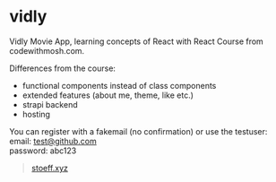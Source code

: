 # vidly

Vidly Movie App, learning concepts of React with React Course from codewithmosh.com. 

Differences from the course:
 - functional components instead of class components 
 - extended features (about me, theme, like etc.)
 - strapi backend
 - hosting


You can register with a fakemail (no confirmation) or use the testuser:<br/>
email: test@github.com<br/>
password: abc123
 
> [stoeff.xyz
](http://stoeff.xyz)
